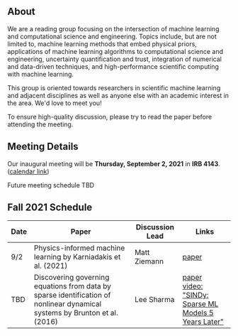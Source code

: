 ## About

We are a reading group focusing on the intersection of machine learning and computational science and engineering. Topics include, but are not limited to, machine learning methods that embed physical priors, applications of machine learning algorithms to computational science and engineering, uncertainty quantification and trust, integration of numerical and data-driven techniques, and high-performance scientific computing with machine learning.

This group is oriented towards researchers in scientific machine learning and adjacent disciplines as well as anyone else with an academic interest in the area. We'd love to meet you!

To ensure high-quality discussion, please try to read the paper before attending the meeting.

## Meeting Details

Our inaugural meeting will be **Thursday, September 2, 2021** in **IRB 4143**. ([calendar link](https://calendar.google.com/calendar/u/0/r/eventedit/copy/NXVsNzg3NG5vb2tqNDhhZnJtNG03Z2UzZHAgY19zazJnaDc2azFicm40cDY3aThxcG5mc28yb0Bn/YWpzaGFybWFAdW1kLmVkdQ?sf=true))

Future meeting schedule TBD

## Fall 2021 Schedule

| Date | Paper                                                          | Discussion Lead | Links                                                                                                                                |
|------|----------------------------------------------------------------|-----------------|--------------------------------------------------------------------------------------------------------------------------------------|
| 9/2  | Physics-informed machine learning by Karniadakis et al. (2021) | Matt Ziemann | [paper](https://www.brown.edu/research/projects/crunch/sites/brown.edu.research.projects.crunch/files/uploads/Nature-REviews_GK.pdf) |
| TBD  | Discovering governing equations from data by sparse identification of nonlinear dynamical systems by Brunton et al. (2016) | Lee Sharma | [paper](https://www.pnas.org/content/pnas/113/15/3932.full.pdf) <br> [video: "SINDy: Sparse ML Models 5 Years Later"](https://www.youtube.com/watch?v=NxAn0oglMVw) |

